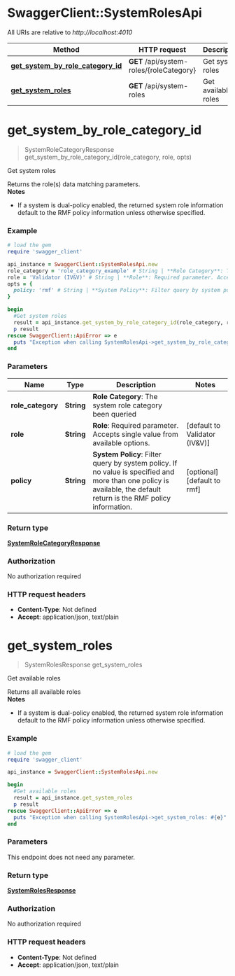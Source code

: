 # SwaggerClient::SystemRolesApi

All URIs are relative to *http://localhost:4010*

Method | HTTP request | Description
------------- | ------------- | -------------
[**get_system_by_role_category_id**](SystemRolesApi.md#get_system_by_role_category_id) | **GET** /api/system-roles/{roleCategory} | Get system roles
[**get_system_roles**](SystemRolesApi.md#get_system_roles) | **GET** /api/system-roles | Get available roles

# **get_system_by_role_category_id**
> SystemRoleCategoryResponse get_system_by_role_category_id(role_category, role, opts)

Get system roles

Returns the role(s) data matching parameters.<br> **Notes**<br>   <ul>     <li>If a system is dual-policy enabled, the returned system role information default to the RMF policy information unless otherwise specified.</li>   </ul>

### Example
```ruby
# load the gem
require 'swagger_client'

api_instance = SwaggerClient::SystemRolesApi.new
role_category = 'role_category_example' # String | **Role Category**: The system role category been queried
role = 'Validator (IV&V)' # String | **Role**: Required parameter. Accepts single value from available options.
opts = { 
  policy: 'rmf' # String | **System Policy**: Filter query by system policy. If no value is specified and more than one policy is available, the default return is the RMF policy information.
}

begin
  #Get system roles
  result = api_instance.get_system_by_role_category_id(role_category, role, opts)
  p result
rescue SwaggerClient::ApiError => e
  puts "Exception when calling SystemRolesApi->get_system_by_role_category_id: #{e}"
end
```

### Parameters

Name | Type | Description  | Notes
------------- | ------------- | ------------- | -------------
 **role_category** | **String**| **Role Category**: The system role category been queried | 
 **role** | **String**| **Role**: Required parameter. Accepts single value from available options. | [default to Validator (IV&amp;V)]
 **policy** | **String**| **System Policy**: Filter query by system policy. If no value is specified and more than one policy is available, the default return is the RMF policy information. | [optional] [default to rmf]

### Return type

[**SystemRoleCategoryResponse**](SystemRoleCategoryResponse.md)

### Authorization

No authorization required

### HTTP request headers

 - **Content-Type**: Not defined
 - **Accept**: application/json, text/plain



# **get_system_roles**
> SystemRolesResponse get_system_roles

Get available roles

Returns all available roles<br>   **Notes**<br>     <ul>       <li>If a system is dual-policy enabled, the returned system role information default to the RMF policy information unless otherwise specified.</li>     </ul>

### Example
```ruby
# load the gem
require 'swagger_client'

api_instance = SwaggerClient::SystemRolesApi.new

begin
  #Get available roles
  result = api_instance.get_system_roles
  p result
rescue SwaggerClient::ApiError => e
  puts "Exception when calling SystemRolesApi->get_system_roles: #{e}"
end
```

### Parameters
This endpoint does not need any parameter.

### Return type

[**SystemRolesResponse**](SystemRolesResponse.md)

### Authorization

No authorization required

### HTTP request headers

 - **Content-Type**: Not defined
 - **Accept**: application/json, text/plain



